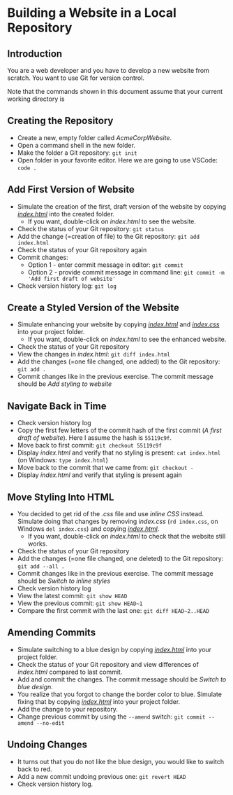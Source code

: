 # Building a Website in a Local Repository

## Introduction

You are a web developer and you have to develop a new website from scratch. You want to use Git for version control.

Note that the commands shown in this document assume that your current working directory is 

## Creating the Repository

* Create a new, empty folder called *AcmeCorpWebsite*.
* Open a command shell in the new folder.
* Make the folder a Git repository: `git init`
* Open folder in your favorite editor. Here we are going to use VSCode: `code .`

## Add First Version of Website

* Simulate the creation of the first, draft version of the website by copying [*index.html*](0020-local-repo/010-simple-content/index.html) into the created folder.
  * If you want, double-click on *index.html* to see the website.
* Check the status of your Git repository: `git status`
* Add the change (=creation of file) to the Git repository: `git add index.html`
* Check the status of your Git repository again
* Commit changes:
  * Option 1 - enter commit message in editor: `git commit`
  * Option 2 - provide commit message in command line: `git commit -m 'Add first draft of website'`
* Check version history log: `git log`

## Create a Styled Version of the Website

* Simulate enhancing your website by copying [*index.html*](0020-local-repo/020-with-css/index.html) and [*index.css*](0020-local-repo/020-with-css/index.css) into your project folder.
  * If you want, double-click on *index.html* to see the enhanced website.
* Check the status of your Git repository
* View the changes in *index.html*: `git diff index.html`
* Add the changes (=one file changed, one added) to the Git repository: `git add .`
* Commit changes like in the previous exercise. The commit message should be *Add styling to website*

## Navigate Back in Time

* Check version history log
* Copy the first few letters of the commit hash of the first commit (*A first draft of website*). Here I assume the hash is `55119c9f`.
* Move back to first commit: `git checkout 55119c9f`
* Display *index.html* and verify that no styling is present: `cat index.html` (on Windows: `type index.html`)
* Move back to the commit that we came from: `git checkout -`
* Display *index.html* and verify that styling is present again

## Move Styling Into HTML

* You decided to get rid of the *.css* file and use *inline CSS* instead. Simulate doing that changes by removing *index.css* (`rd index.css`, on Windows `del index.css`) and copying [*index.html*](0020-local-repo/030-with-inline-styles/index.html).
  * If you want, double-click on *index.html* to check that the website still works.
* Check the status of your Git repository
* Add the changes (=one file changed, one deleted) to the Git repository: `git add --all .`
* Commit changes like in the previous exercise. The commit message should be *Switch to inline styles*
* Check version history log
* View the latest commit: `git show HEAD`
* View the previous commit: `git show HEAD~1`
* Compare the first commit with the last one: `git diff HEAD~2..HEAD`

## Amending Commits

* Simulate switching to a blue design by copying [*index.html*](0020-local-repo/040-blue-background/index.html) into your project folder.
* Check the status of your Git repository and view differences of *index.html* compared to last commit.
* Add and commit the changes. The commit message should be *Switch to blue design*.
* You realize that you forgot to change the border color to blue. Simulate fixing that by copying [*index.html*](0020-local-repo/050-blue/index.html) into your project folder.
* Add the change to your repository.
* Change previous commit by using the `--amend` switch: `git commit --amend --no-edit`
  
## Undoing Changes

* It turns out that you do not like the blue design, you would like to switch back to red.
* Add a new commit undoing previous one: `git revert HEAD`
* Check version history log.
